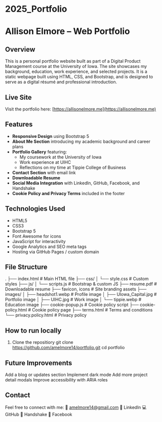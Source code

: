 # 2025_Portfolio
# Allison Elmore – Web Portfolio

## Overview

This is a personal portfolio website built as part of a Digital Product Management course at the University of Iowa. The site showcases my background, education, work experience, and selected projects. It is a static webpage built using HTML, CSS, and Bootstrap, and is designed to serve as a digital résumé and professional introduction.

## Live Site

Visit the portfolio here: [https://allisonelmore.me](https://allisonelmore.me)

## Features

- **Responsive Design** using Bootstrap 5
- **About Me Section** introducing my academic background and career plans
- **Portfolio Gallery** featuring:
  - My coursework at the University of Iowa
  - Work experience at UIHC
  - Reflections on my time at Tippie College of Business
- **Contact Section** with email link
- **Downloadable Resume**
- **Social Media Integration** with LinkedIn, GitHub, Facebook, and Handshake
- **Cookie Policy and Privacy Terms** included in the footer

## Technologies Used

- HTML5
- CSS3
- Bootstrap 5
- Font Awesome for icons
- JavaScript for interactivity
- Google Analytics and SEO meta tags
- Hosting via GitHub Pages / custom domain

## File Structure
.
├── index.html               # Main HTML file
├── css/
│   └── style.css            # Custom styles
├── js/
│   └── scripts.js           # Bootstrap & custom JS
├── resume.pdf               # Downloadable resume
├── favicon, icons           # Site branding assets
├── images/
│   ├── headshot1.webp       # Profile image
│   ├── UIowa_Capital.jpg    # Portfolio image
│   ├── UIHC.jpg             # Work image
│   └── tippie.webp          # Education image
├── cookie-popup.js          # Cookie policy script
├── cookie-policy.html       # Cookie policy page
├── terms.html               # Terms and conditions
└── privacy.policy.html      # Privacy policy

## How to run locally
1. Clone the repositiory
  git clone https://github.com/amelmore14/portfolio.git
  cd portfolio

## Future Improvements
Add a blog or updates section
Implement dark mode
Add more project detail modals
Improve accessibility with ARIA roles

## Contact
Feel free to connect with me:
📧 amelmore14@gmail.com
💼 LinkedIn
💻 GitHub
🤝 Handshake
📘 Facebook

